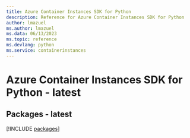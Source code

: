 ```yaml
---
title: Azure Container Instances SDK for Python
description: Reference for Azure Container Instances SDK for Python
author: lmazuel
ms.author: lmazuel
ms.data: 06/13/2023
ms.topic: reference
ms.devlang: python
ms.service: containerinstances
---
```

# Azure Container Instances SDK for Python - latest
## Packages - latest
[!INCLUDE [packages](container-instances-index.md)]